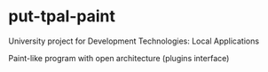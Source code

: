 # put-tpal-paint

University project for Development Technologies: Local Applications

Paint-like program with open architecture (plugins interface)
